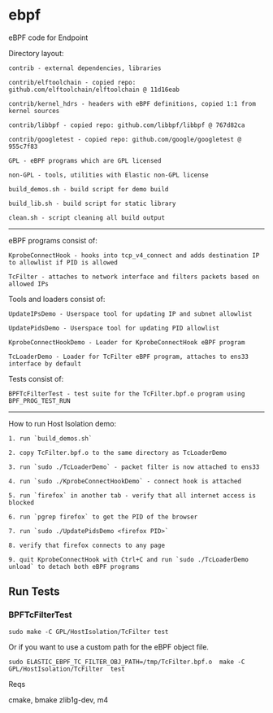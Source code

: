 # ebpf
eBPF code for Endpoint

Directory layout:

    contrib - external dependencies, libraries

    contrib/elftoolchain - copied repo: github.com/elftoolchain/elftoolchain @ 11d16eab

    contrib/kernel_hdrs - headers with eBPF definitions, copied 1:1 from kernel sources

    contrib/libbpf - copied repo: github.com/libbpf/libbpf @ 767d82ca

    contrib/googletest - copied repo: github.com/google/googletest @ 955c7f83

    GPL - eBPF programs which are GPL licensed

    non-GPL - tools, utilities with Elastic non-GPL license

    build_demos.sh - build script for demo build

    build_lib.sh - build script for static library

    clean.sh - script cleaning all build output

---------------------------------------------------------
eBPF programs consist of:

    KprobeConnectHook - hooks into tcp_v4_connect and adds destination IP to allowlist if PID is allowed

    TcFilter - attaches to network interface and filters packets based on allowed IPs

Tools and loaders consist of:

    UpdateIPsDemo - Userspace tool for updating IP and subnet allowlist

    UpdatePidsDemo - Userspace tool for updating PID allowlist

    KprobeConnectHookDemo - Loader for KprobeConnectHook eBPF program

    TcLoaderDemo - Loader for TcFilter eBPF program, attaches to ens33 interface by default

Tests consist of:

    BPFTcFilterTest - test suite for the TcFilter.bpf.o program using BPF_PROG_TEST_RUN

---------------------------------------------------------
How to run Host Isolation demo:

    1. run `build_demos.sh`

    2. copy TcFilter.bpf.o to the same directory as TcLoaderDemo

    3. run `sudo ./TcLoaderDemo` - packet filter is now attached to ens33

    4. run `sudo ./KprobeConnectHookDemo` - connect hook is attached

    5. run `firefox` in another tab - verify that all internet access is blocked

    6. run `pgrep firefox` to get the PID of the browser

    7. run `sudo ./UpdatePidsDemo <firefox PID>`

    8. verify that firefox connects to any page

    9. quit KprobeConnectHook with Ctrl+C and run `sudo ./TcLoaderDemo unload` to detach both eBPF programs



## Run Tests

### BPFTcFilterTest

```
sudo make -C GPL/HostIsolation/TcFilter test
```

Or if you want to use a custom path for the eBPF object file.

```
sudo ELASTIC_EBPF_TC_FILTER_OBJ_PATH=/tmp/TcFilter.bpf.o  make -C GPL/HostIsolation/TcFilter  test
```




Reqs


cmake, bmake zlib1g-dev, m4

